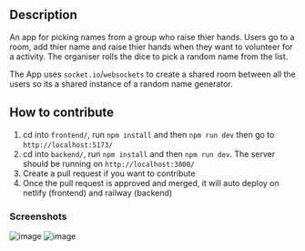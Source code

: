## Description
An app for picking names from a group who raise thier hands. Users go to a room, add thier name and raise thier hands when they want to volunteer for a activity. The organiser rolls the dice to pick a random name from the list.

The App uses `socket.io`/`websockets` to create a shared room between all the users so its a shared instance of a random name generator.

## How to contribute
1. cd into `frontend/`, run `npm install` and then `npm run dev` then go to `http://localhost:5173/`
2. cd into `backend/`, run `npm install` and then `npm run dev`. The server should be running on `http://localhost:3000/`
3. Create a pull request if you want to contribute
4. Once the pull request is approved and merged, it will auto deploy on netlify (frontend) and railway (backend)

### Screenshots
![image](https://github.com/nmpereira/name-picker/assets/45009203/a6fcf21e-c77c-4081-9ad4-8bad3a8d1265)
![image](https://github.com/nmpereira/name-picker/assets/45009203/3c7f6a99-7e68-4550-8417-cb6d31f8e394)
